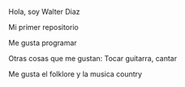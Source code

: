 Hola, soy Walter Diaz

Mi primer repositorio

Me gusta programar

Otras cosas que me gustan: Tocar guitarra, cantar

Me gusta el folklore y la musica country

